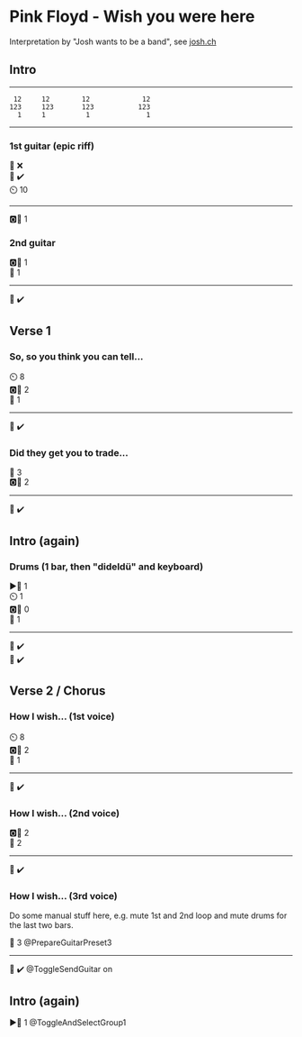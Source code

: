 # Pink Floyd - Wish you were here

Interpretation by "Josh wants to be a band", see [josh.ch](http://josh.ch)

## Intro

-------     ------ ----------   -------
     12     12        12             12
    123     123       123           123
      1     1          1              1
-------     ------ ----------   -------

### 1st guitar (epic riff)

🎤 ❌  
🎸 ✔️  
⏲️ 10  

---

🅾️🧱 1  

### 2nd guitar

🅾️🧱 1  
🎸 1  

---

🎸 ✔️  

## Verse 1

### So, so you think you can tell...

⏲️ 8  
🅾️🧱 2  
🎸 1  

---

🎸 ✔️  

### Did they get you to trade...

🎸 3  
🅾️🧱 2  

---

🎸 ✔️  

## Intro (again)

### Drums (1 bar, then "dideldü" and keyboard)

▶️🧱 1  
⏲️ 1  
🅾️🧱 0  
🎹 1  

---

🎤 ✔️  
🎹 ✔️  

## Verse 2 / Chorus

### How I wish... (1st voice)

⏲️ 8  
🅾️🧱 2  
🎹 1  

---

🎹 ✔️  

### How I wish... (2nd voice)

🅾️🧱 2  
🎹 2  

---

🎸 ✔️  

### How I wish... (3rd voice)

Do some manual stuff here, e.g. mute 1st and 2nd loop and mute drums for the last two bars.

🎸 3       @PrepareGuitarPreset3  

---

🎸 ✔️      @ToggleSendGuitar on  

## Intro (again)

▶️🧱 1     @ToggleAndSelectGroup1  
